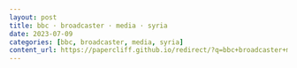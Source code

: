 ```yaml
---
layout: post
title: bbc · broadcaster · media · syria
date: 2023-07-09
categories: [bbc, broadcaster, media, syria]
content_url: https://papercliff.github.io/redirect/?q=bbc+broadcaster+media+syria&tbs=cdr:1,cd_min:7/8/2023,cd_max:7/10/2023
---
```


